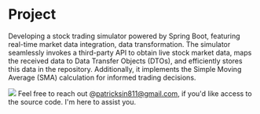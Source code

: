# Project
Developing a stock trading simulator powered by Spring Boot, featuring real-time market data integration, data transformation. The simulator seamlessly invokes a third-party API to obtain live stock market data, maps the received data to Data Transfer Objects (DTOs), and efficiently stores this data in the repository. Additionally, it implements the Simple Moving Average (SMA) calculation for informed trading decisions.



![](https://hackmd.io/_uploads/H1YBTccbT.png)
Feel free to reach out @patricksin811@gmail.com, 
if you'd like access to the source code. I'm here to assist you.
